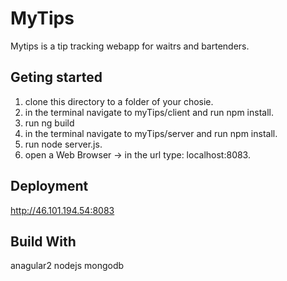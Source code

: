 # MyTips

Mytips is a tip tracking webapp for waitrs and bartenders.

## Geting started 
1. clone this directory to a folder of your chosie. 
2. in the terminal navigate to myTips/client and run npm install.
3. run ng build
4. in the terminal navigate to myTips/server and run npm install.
5. run node server.js.
6. open a Web Browser -> in the url type: localhost:8083.

 
## Deployment
http://46.101.194.54:8083


## Build With
anagular2
nodejs
mongodb
